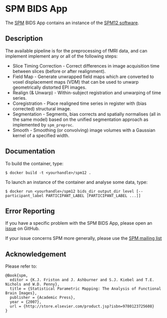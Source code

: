 # SPM BIDS App

The [SPM](http://www.fil.ion.ucl.ac.uk/spm/) BIDS App contains an instance of the [SPM12 software](http://www.fil.ion.ucl.ac.uk/spm/software/spm12/).

## Description

The available pipeline is for the preprocessing of fMRI data, and can implement implement any or all of the following steps: 

  * Slice Timing Correction - Correct differences in image acquisition time between slices (before or after realignment).
  * Field Map - Generate  unwrapped  field  maps  which  are converted to voxel displacement maps (VDM) that can be used to unwarp geometrically distorted EPI images.
  * Realign (& Unwarp) - Within-subject registration and unwarping of time series.
  * Coregistration - Place realigned time series in register with (bias corrected) structural image.
  * Segmentation - Segments,  bias  corrects  and  spatially normalises (all in the same model) based on the unified segmentation approach as implemented by `spm_preproc`.
  * Smooth - Smoothing (or convolving) image volumes with a Gaussian kernel of a specified width.

## Documentation

To build the container, type:

```
$ docker build -t <yourhandle>/spm12 .
```

To launch an instance of the container and analyse some data, type:

```
$ docker run <yourhandle>/spm12 bids_dir output_dir level [--participant_label PARTICIPANT_LABEL [PARTICIPANT_LABEL ...]]
```

## Error Reporting

If you have a specific problem with the SPM BIDS App, please open an [issue](https://github.com/BIDS-Apps/SPM/issues) on GitHub.

If your issue concerns SPM more generally, please use the [SPM mailing list](https://www.jiscmail.ac.uk/cgi-bin/webadmin?A0=spm)

## Acknowledgement

Please refer to:

```
@Book{spm,
  editor = {K.J. Friston and J. Ashburner and S.J. Kiebel and T.E. Nichols and W.D. Penny},
  title = {Statistical Parametric Mapping: The Analysis of Functional Brain Images},
  publisher = {Academic Press},
  year = {2007},
  url = {http://store.elsevier.com/product.jsp?isbn=9780123725608} 
}
```
